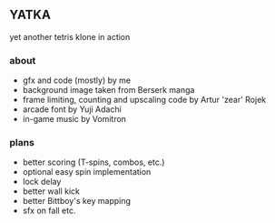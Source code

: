 ## YATKA
yet another tetris klone in action

### about
- gfx and code (mostly) by me
- background image taken from Berserk manga
- frame limiting, counting and upscaling code by Artur 'zear' Rojek
- arcade font by Yuji Adachi
- in-game music by Vomitron

### plans
- better scoring (T-spins, combos, etc.)
- optional easy spin implementation
- lock delay
- better wall kick
- better Bittboy's key mapping
- sfx on fall etc.
